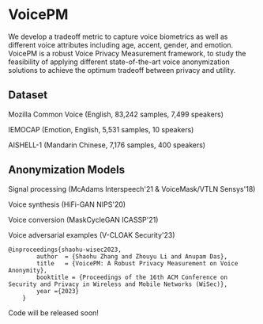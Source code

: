 # VoicePM
We develop a tradeoff metric to capture voice biometrics as well as different voice attributes including age, accent, gender, and emotion. VoicePM is a robust Voice Privacy Measurement framework, to study the feasibility of applying different state-of-the-art voice anonymization solutions to achieve the optimum tradeoff between privacy and utility.

## Dataset
Mozilla Common Voice (English, 83,242 samples, 7,499 speakers) 

IEMOCAP (Emotion, English, 5,531 samples, 10 speakers)

AISHELL-1 (Mandarin Chinese, 7,176 samples, 400 speakers)

## Anonymization Models
Signal processing (McAdams Interspeech'21 & VoiceMask/VTLN Sensys'18)

Voice synthesis (HiFi-GAN NIPS'20)

Voice conversion (MaskCycleGAN ICASSP'21)

Voice adversarial examples (V-CLOAK Security'23)







```
@inproceedings{shaohu-wisec2023,
		author  = {Shaohu Zhang and Zhouyu Li and Anupam Das},
		title   = {VoicePM: A Robust Privacy Measurement on Voice Anonymity},
		booktitle = {Proceedings of the 16th ACM Conference on Security and Privacy in Wireless and Mobile Networks (WiSec)},
		year ={2023}
	}
```
Code will be released soon!
